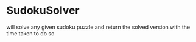 # SudokuSolver
will solve any given sudoku puzzle and return the solved version with the time taken to do so
